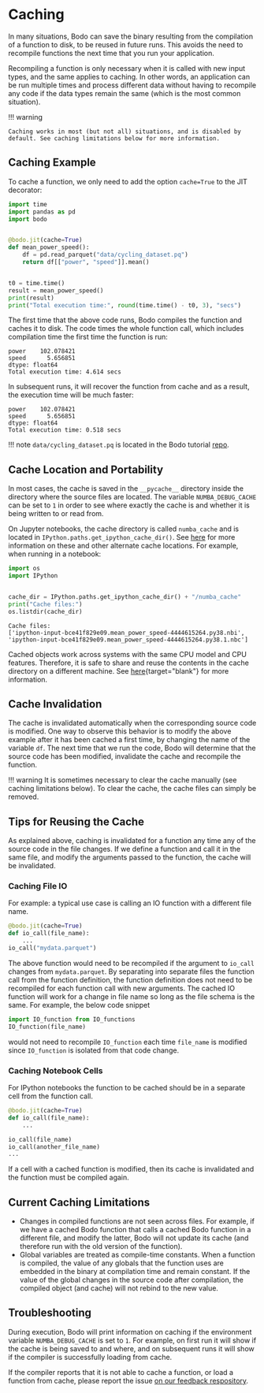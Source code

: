 # Caching

In many situations, Bodo can save the binary resulting from the
compilation of a function to disk, to be reused in future runs. This
avoids the need to recompile functions the next time that you run your
application.

Recompiling a function is only necessary when it is called with new
input types, and the same applies to caching. In other words, an
application can be run multiple times and process different data without
having to recompile any code if the data types remain the same (which is
the most common situation).

!!! warning

```
Caching works in most (but not all) situations, and is disabled by
default. See caching limitations below for more information.
```

## Caching Example

To cache a function, we only need to add the option `cache=True` to the
JIT decorator:

```py
import time
import pandas as pd
import bodo


@bodo.jit(cache=True)
def mean_power_speed():
    df = pd.read_parquet("data/cycling_dataset.pq")
    return df[["power", "speed"]].mean()


t0 = time.time()
result = mean_power_speed()
print(result)
print("Total execution time:", round(time.time() - t0, 3), "secs")
```

The first time that the above code runs, Bodo compiles the function and
caches it to disk. The code times the whole function call, which
includes compilation time the first time the function is run:

```console
power    102.078421
speed      5.656851
dtype: float64
Total execution time: 4.614 secs
```

In subsequent runs, it will recover the function from cache and as a
result, the execution time will be much faster:

```console
power    102.078421
speed      5.656851
dtype: float64
Total execution time: 0.518 secs
```

!!! note
`data/cycling_dataset.pq` is located in the Bodo tutorial
[repo](https://github.com/bodo-ai/Bodo-tutorial).

## Cache Location and Portability

In most cases, the cache is saved in the `__pycache__` directory inside
the directory where the source files are located. The variable
`NUMBA_DEBUG_CACHE` can be set to `1` in order to see where exactly the
cache is and whether it is being written to or read from.

On Jupyter notebooks, the cache directory is called `numba_cache` and is
located in `IPython.paths.get_ipython_cache_dir()`. See
[here](http://numba.pydata.org/numba-doc/latest/reference/envvars.html?#envvar-NUMBA_CACHE_DIR)
for more information on these and other alternate cache locations. For
example, when running in a notebook:

```py
import os
import IPython


cache_dir = IPython.paths.get_ipython_cache_dir() + "/numba_cache"
print("Cache files:")
os.listdir(cache_dir)
```

```console
Cache files:
['ipython-input-bce41f829e09.mean_power_speed-4444615264.py38.nbi',
'ipython-input-bce41f829e09.mean_power_speed-4444615264.py38.1.nbc']
```

Cached objects work across systems with the same CPU model and CPU
features. Therefore, it is safe to share and reuse the contents in the
cache directory on a different machine. See
[here](http://numba.pydata.org/numba-doc/latest/developer/caching.html#cache-sharing){target="blank"}
for more information.

## Cache Invalidation

The cache is invalidated automatically when the corresponding source
code is modified. One way to observe this behavior is to modify the
above example after it has been cached a first time, by changing the
name of the variable `df`. The next time that we run the code, Bodo will
determine that the source code has been modified, invalidate the cache
and recompile the function.

!!! warning
It is sometimes necessary to clear the cache manually (see caching
limitations below). To clear the cache, the cache files can simply be
removed.

## Tips for Reusing the Cache

As explained above, caching is invalidated for a function any time any
of the source code in the file changes. If we define a function and call
it in the same file, and modify the arguments passed to the function,
the cache will be invalidated.

### Caching File IO

For example: a typical use case is calling an IO function with a
different file name.

```py
@bodo.jit(cache=True)
def io_call(file_name):
    ...
io_call("mydata.parquet")
```

The above function would need to be recompiled if the argument to
`io_call` changes from `mydata.parquet`. By separating into separate
files the function call from the function definition, the function
definition does not need to be recompiled for each function call with
new arguments. The cached IO function will work for a change in file
name so long as the file schema is the same. For example, the below code
snippet

```py
import IO_function from IO_functions
IO_function(file_name)
```

would not need to recompile `IO_function` each time `file_name` is
modified since `IO_function` is isolated from that code change.

### Caching Notebook Cells

For IPython notebooks the function to be cached should be in a separate
cell from the function call.

```py
@bodo.jit(cache=True)
def io_call(file_name):
    ...
```

```py
io_call(file_name)
io_call(another_file_name)
...
```

If a cell with a cached function is modified, then its cache is
invalidated and the function must be compiled again.

## Current Caching Limitations

- Changes in compiled functions are not seen across files. For
  example, if we have a cached Bodo function that calls a cached Bodo
  function in a different file, and modify the latter, Bodo will not
  update its cache (and therefore run with the old version of the
  function).
- Global variables are treated as compile-time constants. When a
  function is compiled, the value of any globals that the function
  uses are embedded in the binary at compilation time and remain
  constant. If the value of the global changes in the source code
  after compilation, the compiled object (and cache) will not rebind
  to the new value.

## Troubleshooting

During execution, Bodo will print information on caching if the
environment variable `NUMBA_DEBUG_CACHE` is set to `1`. For example, on
first run it will show if the cache is being saved to and where, and on
subsequent runs it will show if the compiler is successfully loading
from cache.

If the compiler reports that it is not able to cache a function, or load
a function from cache, please report the issue
[on our feedback respository](https://github.com/bodo-ai/Feedback).
